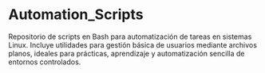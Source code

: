 # Automation_Scripts
Repositorio de scripts en Bash para automatización de tareas en sistemas Linux. Incluye utilidades para gestión básica de usuarios mediante archivos planos, ideales para prácticas, aprendizaje y automatización sencilla de entornos controlados.
